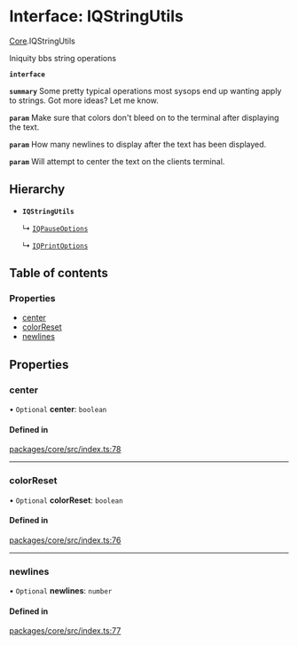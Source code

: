 # Interface: IQStringUtils

[Core](../modules/Core.md).IQStringUtils

Iniquity bbs string operations

**`interface`**

**`summary`** Some pretty typical operations most sysops end up wanting apply to strings. Got more ideas? Let me know.

**`param`** Make sure that colors don't bleed on to the terminal after displaying the text.

**`param`** How many newlines to display after the text has been displayed.

**`param`** Will attempt to center the text on the clients terminal.

## Hierarchy

- **`IQStringUtils`**

  ↳ [`IQPauseOptions`](Core.IQPauseOptions.md)

  ↳ [`IQPrintOptions`](Core.IQPrintOptions.md)

## Table of contents

### Properties

- [center](Core.IQStringUtils.md#center)
- [colorReset](Core.IQStringUtils.md#colorreset)
- [newlines](Core.IQStringUtils.md#newlines)

## Properties

### center

• `Optional` **center**: `boolean`

#### Defined in

[packages/core/src/index.ts:78](https://github.com/iniquitybbs/iniquity/blob/ab60d91/packages/core/src/index.ts#L78)

___

### colorReset

• `Optional` **colorReset**: `boolean`

#### Defined in

[packages/core/src/index.ts:76](https://github.com/iniquitybbs/iniquity/blob/ab60d91/packages/core/src/index.ts#L76)

___

### newlines

• `Optional` **newlines**: `number`

#### Defined in

[packages/core/src/index.ts:77](https://github.com/iniquitybbs/iniquity/blob/ab60d91/packages/core/src/index.ts#L77)
